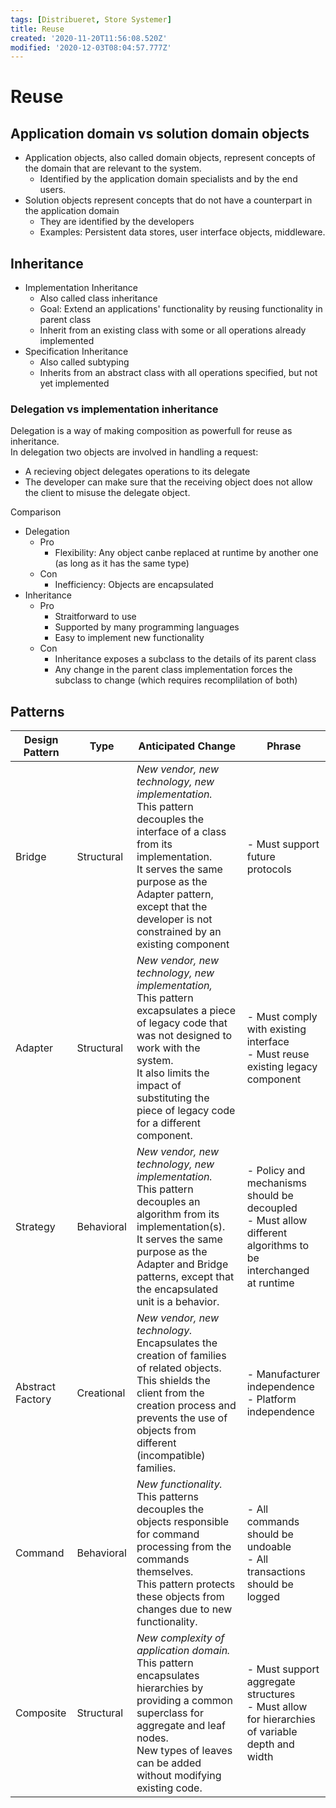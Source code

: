 ```yaml
---
tags: [Distribueret, Store Systemer]
title: Reuse
created: '2020-11-20T11:56:08.520Z'
modified: '2020-12-03T08:04:57.777Z'
---
```


# Reuse
## Application domain vs solution domain objects
* Application objects, also called domain objects, represent concepts of the domain that are relevant to the system.
  - Identified by the application domain specialists and by the end users.
* Solution objects represent concepts that do not have a counterpart in the application domain
  - They are identified by the developers
  - Examples: Persistent data stores, user interface objects, middleware.

## Inheritance
* Implementation Inheritance
  - Also called class inheritance
  - Goal: Extend an applications' functionality by reusing functionality in parent class
  - Inherit from an existing class with some or all operations already implemented
* Specification Inheritance
  - Also called subtyping
  - Inherits from an abstract class with all operations specified, but not yet implemented

### Delegation vs implementation inheritance
Delegation is a way of making composition as powerfull for reuse as inheritance.  
In delegation two objects are involved in handling a request:
  - A recieving object delegates operations to its delegate
  - The developer can make sure that the receiving object does not allow the client to misuse the delegate object.  

Comparison
* Delegation
  - Pro
    - Flexibility: Any object canbe replaced at runtime by another one (as long as it has the same type)
  - Con
    - Inefficiency: Objects are encapsulated
* Inheritance
  - Pro
    - Straitforward to use
    - Supported by many programming languages
    - Easy to implement new functionality
  - Con
    - Inheritance exposes a subclass to the details of its parent class
    - Any change in the parent class implementation forces the subclass to change (which requires recomplilation of both)

## Patterns

| Design Pattern | Type | Anticipated Change | Phrase |
|---|---|---|---|
| Bridge | Structural | _New vendor, new technology, new implementation._  <br>This pattern decouples the interface of a class from its implementation.<br> It serves the same purpose as the Adapter pattern, except that the developer is not constrained by an existing component | - Must support future protocols |
| Adapter | Structural | _New vendor, new technology, new implementation,_ <br>This pattern excapsulates a piece of legacy code that was not designed to work with the system. <br>It also limits the impact of substituting the piece of legacy code for a different component. | - Must comply with existing interface<br>- Must reuse existing legacy component |
| Strategy | Behavioral | _New  vendor,  new  technology,  new  implementation._ <br>This pattern decouples an algorithm from its implementation(s). <br>It serves the same purpose as the Adapter and Bridge patterns, except that the encapsulated unit is a behavior. | - Policy and mechanisms should be decoupled<br>- Must allow different algorithms to be interchanged at runtime |
| Abstract Factory | Creational | _New vendor, new technology._  <br>Encapsulates the creation of families of related objects. <br>This shields the client from the creation process and prevents the use of objects from different (incompatible) families. | - Manufacturer independence<br>- Platform independence |
| Command | Behavioral | _New functionality._  <br>This patterns decouples the objects responsible for command processing from the commands themselves. <br>This pattern protects these objects from changes due to new functionality. | - All commands should be undoable<br>- All transactions should be logged |
| Composite | Structural |  _New complexity of application domain._  <br>This pattern encapsulates hierarchies by providing a common superclass for aggregate and leaf nodes. <br>New types of leaves can be added without modifying existing code. | - Must support aggregate structures<br>- Must allow for hierarchies of variable depth and width |


